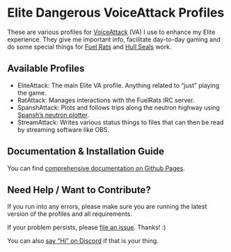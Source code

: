 # Elite Dangerous VoiceAttack Profiles #

These are various profiles for [VoiceAttack](https://voiceattack.com) (VA) I use 
to enhance my Elite experience. They give me important info, facilitate 
day-to-day gaming and do some special things for [Fuel 
Rats](https://fuelrats.com) and [Hull Seals](https://hullseals.space) work.

## Available Profiles ##

* EliteAttack: The main Elite VA profile. Anything related to “just” playing the
  game.
* RatAttack: Manages interactions with the FuelRats IRC server.
* SpanshAttack: Plots and follows trips along the neutron highway using
  [Spansh’s neutron plotter](https://spansh.co.uk/plotter).
* StreamAttack: Writes various status things to files that can then be read by
  streaming software like OBS.

## Documentation & Installation Guide

You can find [comprehensive documentation on Github
Pages](https://alternerdtive.github.io/VoiceAttack-profiles).

## Need Help / Want to Contribute? ##

If you run into any errors, please make sure you are running the latest version
of the profiles and all requirements.

If your problem persists, please [file an
issue](https://github.com/alterNERDtive/VoiceAttack-profiles/issues). Thanks! :)

You can also [say “Hi” on Discord](https://discord.gg/kXtXm54) if that is your 
thing.
